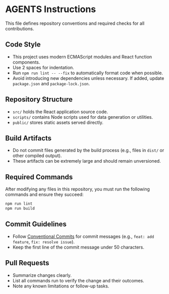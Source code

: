 # AGENTS Instructions

This file defines repository conventions and required checks for all contributions.

## Code Style
- This project uses modern ECMAScript modules and React function components.
- Use 2 spaces for indentation.
- Run `npm run lint -- --fix` to automatically format code when possible.
- Avoid introducing new dependencies unless necessary. If added, update `package.json` and `package-lock.json`.

## Repository Structure
- `src/` holds the React application source code.
- `scripts/` contains Node scripts used for data generation or utilities.
- `public/` stores static assets served directly.

## Build Artifacts
- Do not commit files generated by the build process (e.g., files in `dist/` or other compiled output).
- These artifacts can be extremely large and should remain unversioned.

## Required Commands
After modifying any files in this repository, you must run the following commands and ensure they succeed:

```sh
npm run lint
npm run build
```

## Commit Guidelines
- Follow [Conventional Commits](https://www.conventionalcommits.org/) for commit messages (e.g., `feat: add feature`, `fix: resolve issue`).
- Keep the first line of the commit message under 50 characters.

## Pull Requests
- Summarize changes clearly.
- List all commands run to verify the change and their outcomes.
- Note any known limitations or follow-up tasks.

